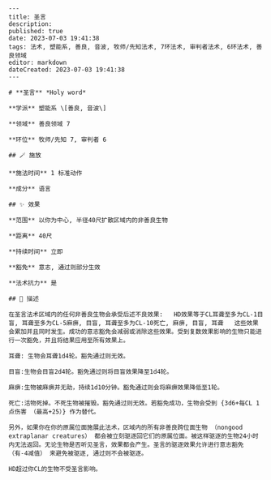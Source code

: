 
    ---
    title: 圣言
    description: 
    published: true
    date: 2023-07-03 19:41:38
    tags: 法术, 塑能系, 善良, 音波, 牧师/先知法术, 7环法术, 审判者法术, 6环法术, 善良领域
    editor: markdown
    dateCreated: 2023-07-03 19:41:38
    ---

    # **圣言** *Holy word*

    **学派** 塑能系 \[善良, 音波\] 

    **领域** 善良领域 7

    **环位** 牧师/先知 7, 审判者 6

    ## 🪄 施放

    **施法时间** 1 标准动作

    **成分** 语言

    ## ✨ 效果  

    **范围** 以你为中心, 半径40尺扩散区域内的非善良生物

    **距离** 40尺  

    **持续时间** 立即 

    **豁免** 意志, 通过则部分生效

    **法术抗力** 是

    ## 📖 描述

    在圣言法术区域内的任何非善良生物会承受后述不良效果:   HD效果等于CL耳聋至多为CL-1目盲, 耳聋至多为CL-5麻痹, 目盲, 耳聋至多为CL-10死亡, 麻痹, 目盲, 耳聋   这些效果会累加并且同时发生。成功的意志豁免会减弱或消除这些效果。受到复数效果影响的生物只能进行一次豁免，并且将结果应用至所有效果上。

    耳聋: 生物会耳聋1d4轮。豁免通过则无效。

    目盲:生物会目盲2d4轮。豁免通过则将目盲效果降至1d4轮。

    麻痹:生物被麻痹并无助，持续1d10分钟。豁免通过则会将麻痹效果降低至1轮。

    死亡:活物死掉。不死生物被摧毁。豁免通过则无效。若豁免成功，生物会受到 {3d6+每CL 1点伤害 （最高+25）} 作为替代。

    另外，如果你在你的原属位面施展此法术，区域内的所有非善良跨位面生物 （nongood extraplanar creatures） 都会被立刻驱逐回它们的原属位面。被这样驱逐的生物24小时内无法返回。无论生物是否听见圣言，效果都会产生。圣言的驱逐效果允许进行意志豁免 （有-4减值） 来避免被驱逐, 通过则不会被驱逐。

    HD超过你CL的生物不受圣言影响。
    
